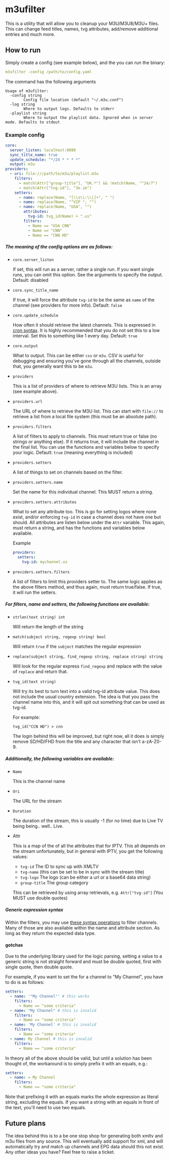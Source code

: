 # m3ufilter

This is a utility that will allow you to cleanup your M3U/M3U8/M3U+ files. This can change feed titles, names, tvg attributes, add/remove additional entries and much more.

## How to run
Simply create a config (see example below), and the you can run the binary:
```yaml
m3ufilter -config /path/to/config.yaml
```

The command has the following arguments
```
Usage of m3ufilter:
  -config string
        Config file location (default "~/.m3u.conf")
  -log string
        Where to output logs. Defaults to stderr
  -playlist string
        Where to output the playlist data. Ignored when in server mode. Defaults to stdout
```

### Example config
```yaml
core:
  server_listen: localhost:8080
  sync_title_name: true
  update_schedule: "*/24 * * * *"
  output: m3u
providers:
  - uri: file:///path/to/m3u/playlist.m3u
    filters:
      - match(Attr["group-title"], "UK.*") && !match(Name, "^24/7")
      - match(Attr["tvg-id"], "3e.ie")
    setters:
      - name: replace(Name, "[\\s\\:\\|]+", " ")
      - name: replace(Name, "^VIP ", "")
      - name: replace(Name, "USA", "")
        attributes:
          tvg-id: tvg_id(Name) + ".us"
        filters:
          - Name == "USA CNN"
          - Name == "CNN"
          - Name == "CNN HD"
```

##### The meaning of the config options are as follows:
- `core.server_listen`

    If set, this will run as a server, rather a single run. If you want single runs, you can omit this option. See the arguments to specify the output.
    Default: disabled

- `core.sync_title_name`

    If true, it will force the attribute `tvg-id` to be the same as `name` of the channel (see providers for more info).
    Default: `false`

- `core.update_schedule`

    How often it should retrieve the latest channels. This is expressed in [cron syntax](https://github.com/mileusna/crontab#crontab-syntax-). It is highly recommended that you do not set this to a low interval. Set this to something like 1 every day.
    Default: `true`

- `core.output`

    What to output. This can be either `csv` or `m3u`. CSV is useful for debugging and ensuring you've gone through all the channels, outside that, you generally want this to be `m3u`.

- `providers`

    This is a list of providers of where to retrieve M3U lists. This is an array (see example above).

- `providers.url`

    The URL of where to retrieve the M3U list. This can start with `file://` to retrieve a list from a local file system (this must be an absolute path).

- `providers.filters`

    A list of filters to apply to channels. This must return true or false (no strings or anything else). If it returns true, it will include the channel in the final list.
    You can use the functions and variables below to specify your logic.
    Default: `true` (meaning everything is included)

- `providers.setters`

    A list of things to set on channels based on the filter.

- `providers.setters.name`

    Set the name for this individual channel. This MUST return a string.

- `providers.setters.attributes`

    What to set any attribute too. This is go for setting logos where none exist, and/or enforcing `tvg-id` in case a channel does not have one but should. All attributes are listen below under the `Attr` variable. This again, must return a string, and has the functions and variables below available.

    Example
    ```yaml
    providers:
      setters:
        tvg-id: mychannel.us
    ```

- `providers.setters.filters`

    A list of filters to limit this providers setter to. The same logic applies as the above filters method, and thus again, must return true/false. If true, it will run the setters.

##### For filters, name and setters, the following functions are available:

- `strlen(text string) int`

    Will return the length of the string
- `match(subject string, regexp string) bool`

    Will return `true` if the `subject` matches the regular expression
- `replace(subject string, find_regexp string, replace string) string`

    Will look for the regular express `find_regexp` and replace with the value of `replace` and return that.
- `tvg_id(text string)`

    Will try its best to turn text into a valid tvg-id attribute value. This does not include the usual country extension. The idea is that you pass the channel name into this, and it will spit out something that can be used as tvg-id.

    For example:
    ```
    tvg_id("CCN HD") > cnn
    ```

    The login behind this will be improved, but right now, all it does is simply remove SD/HD/FHD from the title and any character that isn't a-zA-Z0-9.

##### Additionally, the following variables are available:
- `Name`

    This is the channel name

- `Uri`

    The URL for the stream

- `Duration`

    The duration of the stream, this is usually -1 (for no time) due to Live TV being being.. well.. Live.

- Attr

    This is a map of the of all the attributes that for IPTV. This all depends on the stream unfortunately, but in general with IPTV, you get the following values:
    - `tvg-id` The ID to sync up with XMLTV
    - `tvg-name` (this can be set to be in sync with the stream title)
    - `tvg-logo` The logo (can be either a url or a base64 data string)
    - `group-title` The group category

    This can be retrieved by using array retrievals, e.g. `Attr["tvg-id"]` (You MUST use double quotes)

##### Generic expression syntax

Within the filters, you may use [these syntax operations](https://github.com/maja42/goval#operators) to filter channels. Many of those are also available within the name and attribute section. As long as they return the expected data type.

#### gotchas
Due to the underlying library used for the logic parsing, setting a value to a generic string is not straight forward and must be double quoted, first with single quote, then double quote.

For example, if you want to set the for a channel to "My Channel", you have to do is as follows:
```yaml
setters:
  - name: '"My Channel"' # this works
    filters:
      - Name == "some criteria"
  - name: "My Channel" # this is invalid
    filters:
      - Name == "some criteria"
  - name: 'My Channel' # this is invalid
    filters:
      - Name == "some criteria"
  - name: My Channel # this is invalid
    filters:
      - Name == "some criteria"
```

In theory all of the above should be valid, but until a solution has been thought of, the workaround is to simply prefix it with an equals, e.g.:
```yaml
setters:
  - name: = My Channel
    filters:
      - Name == "some criteria"
```

Note that prefixing it with an equals marks the whole expression as literal string, excluding the equals. If you want a string with an equals in front of the text, you'll need to use two equals.

## Future plans
The idea behind this is to a be one stop shop for generating both xmltv and m3u files from any source.
This will eventually add support for xml, and will automatically try and match up channels and EPG data should this not exist.
Any other ideas you have? Feel free to raise a ticket.
